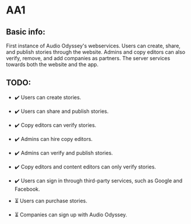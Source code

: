 # AA1

## Basic info:
<p>First instance of Audio Odyssey's webservices. Users can create, share, and publish stories through the website. Admins and copy editors can also verify, remove, and add companies as partners. The server services towards both the website and the app.</p>

## TODO:
- ✔️ Users can create stories.
- ✔️ Users can share and publish stories.
- ✔️ Copy editors can verify stories.
- ✔️ Admins can hire copy editors.
- ✔️ Admins can verify and publish stories.
- ✔️ Copy editors and content editors can only verify stories.
- ✔️ Users can sign in through third-party services, such as Google and Facebook.

- ⏳	 Users can purchase stories.
- ⏳	 Companies can sign up with Audio Odyssey.
